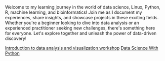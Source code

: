 Welcome to my learning journey in the world of data science, Linux, Python, R, machine learning, and bioinformatics! Join me as I document my experiences, share insights, and showcase projects in these exciting fields. Whether you're a beginner looking to dive into data analysis or an experienced practitioner seeking new challenges, there's something here for everyone. Let's explore together and unleash the power of data-driven discovery!

[Introduction to data analysis and visualization workshop](https://eyesoftruth.github.io/data-analysis-and-visualization-with-R/)
[Data Science With Python](https://eyesoftruth.github.io/Data-Science-With-Python)
